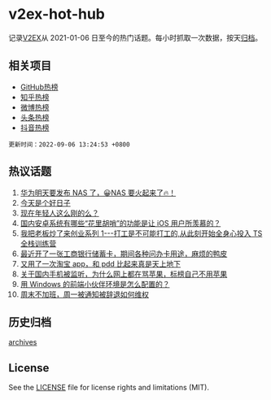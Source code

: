 # v2ex-hot-hub

 记录[V2EX](https://www.v2ex.com/)从 2021-01-06 日至今的热门话题。每小时抓取一次数据，按天[归档](archives)。
 
 ## 相关项目

- [GitHub热榜](https://github.com/lonnyzhang423/github-hot-hub)
- [知乎热榜](https://github.com/lonnyzhang423/zhihu-hot-hub)
- [微博热榜](https://github.com/lonnyzhang423/weibo-hot-hub)
- [头条热榜](https://github.com/lonnyzhang423/toutiao-hot-hub)
- [抖音热榜](https://github.com/lonnyzhang423/douyin-hot-hub)


 `更新时间：2022-09-06 13:24:53 +0800`

## 热议话题

1. [华为明天要发布 NAS 了，😀NAS 要火起来了🔥！](https://www.v2ex.com/t/877829)
1. [今天是个好日子](https://www.v2ex.com/t/877973)
1. [现在年轻人这么刚的么？](https://www.v2ex.com/t/877840)
1. [国内安卓系统有哪些“花里胡哨”的功能是让 iOS 用户所羡慕的？](https://www.v2ex.com/t/877975)
1. [我把老板炒了来创业系列 1---打工是不可能打工的,从此刻开始全身心投入 TS 全栈训练营](https://www.v2ex.com/t/877957)
1. [最近开了一张工商银行储蓄卡，期间各种问办卡用途，麻烦的鸭皮](https://www.v2ex.com/t/877816)
1. [又用了一次淘宝 app，和 pdd 比起来真是天上地下](https://www.v2ex.com/t/877970)
1. [关于国内手机被监听，为什么网上都在骂苹果，标榜自己不用苹果](https://www.v2ex.com/t/877994)
1. [用 Windows 的前端小伙伴环境是怎么配置的？](https://www.v2ex.com/t/877810)
1. [周末不加班，周一被通知被辞退如何维权](https://www.v2ex.com/t/877949)

## 历史归档

[archives](archives)

## License

See the [LICENSE](LICENSE) file for license rights and limitations (MIT).
